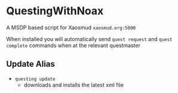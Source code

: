 # QuestingWithNoax

A MSDP based script for Xaosmud `xaosmud.org:5000`

When installed you will automatically send `quest request` and `quest complete` commands when at the relevant questmaster

## Update Alias

* `questing update`
  * downloads and installs the latest xml file
